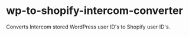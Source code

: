 # wp-to-shopify-intercom-converter
Converts Intercom stored WordPress user ID's to Shopify user ID's.
